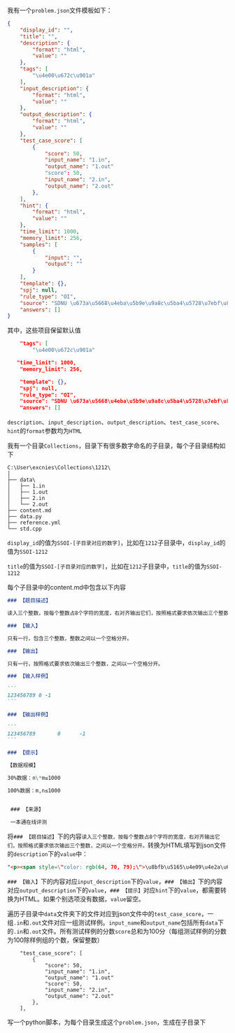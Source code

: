 我有一个`problem.json`文件模板如下：

```json
{
    "display_id": "",
    "title": "",
    "description": {
        "format": "html",
        "value": ""
    },
    "tags": [
        "\u4e00\u672c\u901a"
    ],
    "input_description": {
        "format": "html",
        "value": ""
    },
    "output_description": {
        "format": "html",
        "value": ""
    },
    "test_case_score": [
        {
            "score": 50,
            "input_name": "1.in",
            "output_name": "1.out"
            "score": 50,
            "input_name": "2.in",
            "output_name": "2.out"
        },
    ],
    "hint": {
        "format": "html",
        "value": ""
    },
    "time_limit": 1000,
    "memory_limit": 256,
    "samples": [
        {
            "input": "",
            "output": ""
        }
    ],
    "template": {},
    "spj": null,
    "rule_type": "OI",
    "source": "SDNU \u673a\u5668\u4eba\u5b9e\u9a8c\u5ba4\u5728\u7ebf\u8bc4\u6d4b\u7cfb\u7edf http://127.0.0.1",
    "answers": []
}
```

其中，这些项目保留默认值

```json
    "tags": [
        "\u4e00\u672c\u901a"
```

```json
   "time_limit": 1000,
    "memory_limit": 256,
```

```json
    "template": {},
    "spj": null,
    "rule_type": "OI",
    "source": "SDNU \u673a\u5668\u4eba\u5b9e\u9a8c\u5ba4\u5728\u7ebf\u8bc4\u6d4b\u7cfb\u7edf http://127.0.0.1",
    "answers": []
```

`description`、`input_description`、`output_description`、`test_case_score`、`hint`的`format`参数均为`HTML`

我有一个目录`Collections`，目录下有很多数字命名的子目录，每个子目录结构如下

```
C:\User\excnies\Collections\1212\
│
├── data\
│   ├── 1.in
│   ├── 1.out
│   ├── 2.in
│   └── 2.out
├── content.md
├── data.py
├── reference.yml
└── std.cpp
```

`display_id`的值为`SSOI-[子目录对应的数字]`，比如在`1212`子目录中，`display_id`的值为`SSOI-1212`

`title`的值为`SSOI-[子目录对应的数字]`，比如在`1212`子目录中，`title`的值为`SSOI-1212`

每个子目录中的content.md中包含以下内容

````markdown
### 【题目描述】

读入三个整数，按每个整数占8个字符的宽度，右对齐输出它们，按照格式要求依次输出三个整数，之间以一个空格分开。

### 【输入】

只有一行，包含三个整数，整数之间以一个空格分开。

### 【输出】

只有一行，按照格式要求依次输出三个整数，之间以一个空格分开。

### 【输入样例】

```
123456789 0 -1
```

### 【输出样例】

```
123456789       0      -1
```

### 【提示】

【数据规模】

30%数据：n\*m≤1000

100%数据：m,n≤1000


 ### 【来源】

 一本通在线评测 
````

将`### 【题目描述】`下的内容`读入三个整数，按每个整数占8个字符的宽度，右对齐输出它们，按照格式要求依次输出三个整数，之间以一个空格分开。`转换为HTML填写到json文件的`description`下的`value`中：
```html
"<p><span style=\"color: rgb(64, 70, 79);\">\u8bfb\u5165\u4e09\u4e2a\u6574\u6570\uff0c\u6309\u6bcf\u4e2a\u6574\u6570\u53608\u4e2a\u5b57\u7b26\u7684\u5bbd\u5ea6\uff0c\u53f3\u5bf9\u9f50\u8f93\u51fa\u5b83\u4eec\uff0c\u6309\u7167\u683c\u5f0f\u8981\u6c42\u4f9d\u6b21\u8f93\u51fa\u4e09\u4e2a\u6574\u6570\uff0c\u4e4b\u95f4\u4ee5\u4e00\u4e2a\u7a7a\u683c\u5206\u5f00\u3002</span><br /></p>
```

`### 【输入】`下的内容对应`input_description`下的`value`，`### 【输出】`下的内容对应`output_description`下的`value`，`### 【提示】`对应`hint`下的`value`，都需要转换为HTML。如果个别选项没有数据，`value`留空。

遍历子目录中`data`文件夹下的文件对应到json文件中的`test_case_score`，一组`.in`和`.out`文件对应一组测试样例。`input_name`和`output_name`包括所有`data`下的`.in`和`.out`文件。所有测试样例的分数`score`总和为100分（每组测试样例的分数为100除样例组的个数，保留整数）

        "test_case_score": [
            {
                "score": 50,
                "input_name": "1.in",
                "output_name": "1.out"
                "score": 50,
                "input_name": "2.in",
                "output_name": "2.out"
            },
        ],

写一个python脚本，为每个目录生成这个`problem.json`，生成在子目录下